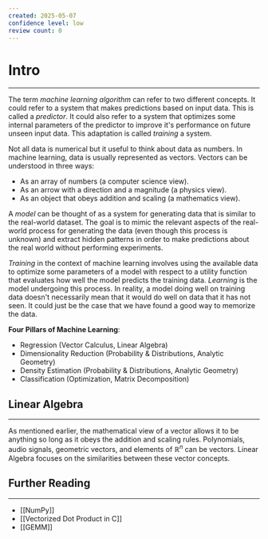 ```yaml
---
created: 2025-05-07
confidence level: low
review count: 0
---
```

# Intro
---
The term _machine learning algorithm_ can refer to two different concepts. It could refer to a system that makes predictions based on input data. This is called a _predictor_. It could also refer to a system that optimizes some internal parameters of the predictor to improve it's performance on future unseen input data. This adaptation is called _training_ a system.

Not all data is numerical but it useful to think about data as numbers. In machine learning, data is usually represented as vectors. Vectors can be understood in three ways:
- As an array of numbers (a computer science view).
- As an arrow with a direction and a magnitude (a physics view).
- As an object that obeys addition and scaling (a mathematics view).

A _model_ can be thought of as a system for generating data that is similar to the real-world dataset. The goal is to mimic the relevant aspects of the real-world process for generating the data (even though this process is unknown) and extract hidden patterns in order to make predictions about the real world without performing experiments.

_Training_ in the context of machine learning involves using the available data to optimize some parameters of a model with respect to a utility function that evaluates how well the model predicts the training data. _Learning_ is the model undergoing this process. In reality, a model doing well on training data doesn't necessarily mean that it would do well on data that it has not seen. It could just be the case that we have found a good way to memorize the data.

**Four Pillars of Machine Learning**:
- Regression (Vector Calculus, Linear Algebra)
- Dimensionality Reduction (Probability & Distributions, Analytic Geometry)
- Density Estimation (Probability & Distributions, Analytic Geometry)
- Classification (Optimization, Matrix Decomposition)

## Linear Algebra
---
As mentioned earlier, the mathematical view of a vector allows it to be anything so long as it obeys the addition and scaling rules. Polynomials, audio signals, geometric vectors, and elements of $\mathbb R^n$ can be vectors. Linear Algebra focuses on the similarities between these vector concepts.

## Further Reading
---
- [[NumPy]]
- [[Vectorized Dot Product in C]]
- [[GEMM]]

